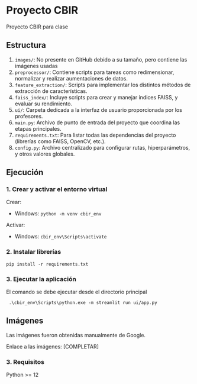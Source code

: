 # Proyecto CBIR
Proyecto CBIR para clase

## Estructura

1. `images/`: No presente en GitHub debido a su tamaño, pero contiene las imágenes usadas
2.  `preprocessor/`: Contiene scripts para tareas como redimensionar, normalizar y realizar aumentaciones de datos.
3. `feature_extraction/`: Scripts para implementar los distintos métodos de extracción de características.
4. `faiss_index/`: Incluye scripts para crear y manejar índices FAISS, y evaluar su rendimiento.
5. `ui/`: Carpeta dedicada a la interfaz de usuario proporcionada por los profesores.
6. `main.py`: Archivo de punto de entrada del proyecto que coordina las etapas principales.
7.  `requirements.txt`: Para listar todas las dependencias del proyecto (librerías como FAISS, OpenCV, etc.).
8. `config.py`: Archivo centralizado para configurar rutas, hiperparámetros, y otros valores globales.


## Ejecución

### 1. Crear y activar el entorno virtual

Crear:

- Windows:
 `python -m venv cbir_env`

Activar:

- Windows: 
`cbir_env\Scripts\activate`


### 2. Instalar librerías

`pip install -r requirements.txt`

### 3. Ejecutar la aplicación
El comando se debe ejecutar desde el directorio principal

` .\cbir_env\Scripts\python.exe -m streamlit run ui/app.py`

## Imágenes
Las imágenes fueron obtenidas manualmente de Google.

Enlace a las imágenes: [COMPLETAR]

### 3. Requisitos

Python >= 12
